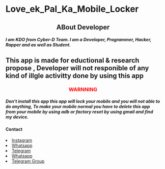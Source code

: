 # Love_ek_Pal_Ka_Mobile_Locker
<h2 align="center"><b>ABout Developer</b></h2>
<h5>I am KDO from Cyber-D Team. I am a Developer, Programmer, Hacker, Rapper and as well as Student.








<h2>This app is made for eductional &amp; research propose , Developer will not responible of any kind of illgle activitty done by using this app </h2>

<h3 align="center"><font color="red"><b>WARNNING</b></font></h3>
<h5>Don't install this app this app will lock your mobile and you will not able to do anything, To make your mobile normal you have to delete this app from your mobile by using adb or factory reset by using gmail and find my device. </h5>

<h4><b>Contact</b></h4>
<li><a href="https://instgram.com/cyber_d_kdo">Instagram</a></li>
<li><a href="https:wa.me/+9779746554757">Whatsapp</a></li>
<li><a href="https://t.me/kdo_shashank">Telegram</a></li>
<li><a href="https:wa.me/+9779746554757">Whatsapp</a></li>
<li><a href="https://t.me/cyberdoffficial">Telegram Group</a></li>


